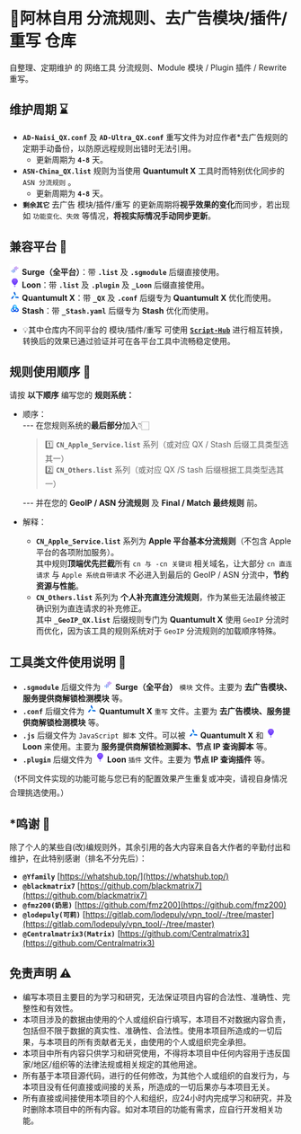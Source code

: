 # 🌟阿林自用 分流规则、去广告模块/插件/重写 仓库

自整理、定期维护 的 网络工具 分流规则、Module 模块 / Plugin 插件 / Rewrite 重写。

## 维护周期 ⌛️

- **`AD-Naisi_QX.conf`** 及 **`AD-Ultra_QX.conf`** 重写文件为对应作者*去广告规则的定期手动备份，以防原远程规则出错时无法引用。
  - 更新周期为 **`4-8`** 天。
- **`ASN-China_QX.list`** 规则为当使用 **Quantumult X** 工具时而特别优化同步的 `ASN 分流规则` 。
  - 更新周期为 **`4-8`** 天。
- **`剩余其它`** 去广告 模块/插件/重写 的更新周期将**视乎效果的变化**而同步，若出现如 `功能变化、失效` 等情况，**将视实际情况手动同步更新**。

## 兼容平台 📱

**<img src="https://raw.githubusercontent.com/Centralmatrix3/Scripts/master/Gallery/Color/Surge-HD.png" width="19" height="19"> Surge（全平台）**：带 **`.list`** 及 **`.sgmodule`** 后缀直接使用。<br>
**<img src="https://raw.githubusercontent.com/Centralmatrix3/Scripts/master/Gallery/Color/Loon-HD.png" width="19" height="19"> Loon**：带 **`.list`** 及 **`.plugin`** 及 **`_Loon`** 后缀直接使用。<br>
**<img src="https://raw.githubusercontent.com/Centralmatrix3/Scripts/master/Gallery/Color/QuantumultX-HD.png" width="19" height="19"> Quantumult X**：带 **`_QX`** 及 **`.conf`** 后缀专为 **Quantumult X** 优化而使用。<br>
**<img src="https://raw.githubusercontent.com/Centralmatrix3/Scripts/master/Gallery/Color/Stash-HD.png" width="19" height="19"> Stash**：带 **`_Stash.yaml`** 后缀专为 **Stash** 优化而使用。<br>

- 💡其中仓库内不同平台的 模块/插件/重写 可使用 **[`Script-Hub`](https://github.com/Script-Hub-Org/Script-Hub)** 进行相互转换，转换后的效果已通过验证并可在各平台工具中流畅稳定使用。

## 规则使用顺序 🔢

请按 **以下顺序** 编写您的 **规则系统：**

- 顺序：  <br>
  --- 在您规则系统的**最后部分**加入👇🏻
  
  > 1️⃣ **`CN_Apple_Service.list`** 系列（或对应 QX / Stash 后缀工具类型选其一）<br>
  > 2️⃣ **`CN_Others.list`** 系列（或对应 QX /S tash 后缀根据工具类型选其一）
  
  --- 并在您的 **GeoIP / ASN 分流规则** 及 **Final / Match 最终规则** 前。
  <br>
- 解释：
  
  - **`CN_Apple_Service.list`** 系列为 **Apple 平台基本分流规则**（不包含 Apple 平台的各项附加服务）。<br>其中规则**顶端优先拦截**所有 `cn 与 -cn 关键词` 相关域名，让大部分 `cn 直连请求` 与 `Apple 系统自带请求` 不必进入到最后的 GeoIP / ASN 分流中，**节约资源与性能**。
  - **`CN_Others.list`** 系列为 **个人补充直连分流规则**，作为某些无法最终被正确识别为直连请求的补充修正。<br>其中 **`_GeoIP_QX.list`** 后缀规则专门为  **Quantumult X** 使用 `GeoIP` 分流时而优化，因为该工具的规则系统对于 `GeoIP` 分流规则的加载顺序特殊。

## 工具类文件使用说明 🤖

- **`.sgmodule`** 后缀文件为 **<img src="https://raw.githubusercontent.com/Centralmatrix3/Scripts/master/Gallery/Color/Surge-HD.png" width="19" height="19"> Surge（全平台）** `模块` 文件。主要为 **去广告模块、服务提供商解锁检测模块** 等。
- **`.conf`** 后缀文件为 **<img src="https://raw.githubusercontent.com/Centralmatrix3/Scripts/master/Gallery/Color/QuantumultX-HD.png" width="19" height="19"> Quantumult X** `重写` 文件。主要为 **去广告模块、服务提供商解锁检测模块** 等。
- **`.js`** 后缀文件为 `JavaScript 脚本` 文件。可以被 **<img src="https://raw.githubusercontent.com/Centralmatrix3/Scripts/master/Gallery/Color/QuantumultX-HD.png" width="19" height="19"> Quantumult X** 和 **<img src="https://raw.githubusercontent.com/Centralmatrix3/Scripts/master/Gallery/Color/Loon-HD.png" width="19" height="19"> Loon** 来使用。主要为 **服务提供商解锁检测脚本、节点 IP 查询脚本** 等。
- **`.plugin`** 后缀文件为 **<img src="https://raw.githubusercontent.com/Centralmatrix3/Scripts/master/Gallery/Color/Loon-HD.png" width="19" height="19"> Loon** `插件` 文件。主要为 **节点 IP 查询插件** 等。

（❗️不同文件实现的功能可能与您已有的配置效果产生重复或冲突，请视自身情况合理挑选使用。）

## *鸣谢 🩷

除了个人的某些自(改)编规则外，其余引用的各大内容来自各大作者的辛勤付出和维护，在此特别感谢（排名不分先后）：

- **`@Yfamily`** [https://whatshub.top/](https://whatshub.top/)
- **`@blackmatrix7`** [https://github.com/blackmatrix7](https://github.com/blackmatrix7)
- **`@fmz200(奶思)`** [https://github.com/fmz200](https://github.com/fmz200)
- **`@lodepuly(可莉)`** [https://gitlab.com/lodepuly/vpn_tool/-/tree/master](https://gitlab.com/lodepuly/vpn_tool/-/tree/master)
- **`@Centralmatrix3(Matrix)`** [https://github.com/Centralmatrix3](https://github.com/Centralmatrix3)

## 免责声明 ⚠️

- 编写本项目主要目的为学习和研究，无法保证项目内容的合法性、准确性、完整性和有效性。
- 本项目涉及的数据由使用的个人或组织自行填写，本项目不对数据内容负责，包括但不限于数据的真实性、准确性、合法性。使用本项目所造成的一切后果，与本项目的所有贡献者无关，由使用的个人或组织完全承担。
- 本项目中所有内容只供学习和研究使用，不得将本项目中任何内容用于违反国家/地区/组织等的法律法规或相关规定的其他用途。
- 所有基于本项目源代码，进行的任何修改，为其他个人或组织的自发行为，与本项目没有任何直接或间接的关系，所造成的一切后果亦与本项目无关。
- 所有直接或间接使用本项目的个人和组织，应24小时内完成学习和研究，并及时删除本项目中的所有内容。如对本项目的功能有需求，应自行开发相关功能。
  <br>
  
